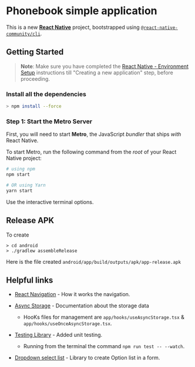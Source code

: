 # Phonebook simple application

This is a new [**React Native**](https://reactnative.dev) project, bootstrapped using [`@react-native-community/cli`](https://github.com/react-native-community/cli).

## Getting Started

> **Note**: Make sure you have completed the [React Native - Environment Setup](https://reactnative.dev/docs/environment-setup) instructions till "Creating a new application" step, before proceeding.

### Install all the dependencies

```bash
> npm install --force
```

### Step 1: Start the Metro Server

First, you will need to start **Metro**, the JavaScript _bundler_ that ships _with_ React Native.

To start Metro, run the following command from the _root_ of your React Native project:

```bash
# using npm
npm start

# OR using Yarn
yarn start
```

Use the interactive terminal options.

## Release APK

To create

```terminal
> cd android
> ./gradlew assembleRelease
```

Here is the file created `android/app/build/outputs/apk/app-release.apk`

## Helpful links

- [React Navigation](https://reactnavigation.org/docs) - How it works the navigation.
- [Async Storage](https://github.com/react-native-async-storage/async-storage) - Documentation about the storage data
  - HooKs files for management are `app/hooks/useAsyncStorage.tsx` & `app/hooks/useOnceAsyncStorage.tsx`.
- [Testing Library](https://testing-library.com/docs/react-native-testing-library/intro/) - Added unit testing.

  - Running from the terminal the command `npm run test -- --watch`.

- [Dropdown select list](https://github.com/danish1658/react-native-dropdown-select-list) - Library to create Option list in a form.

